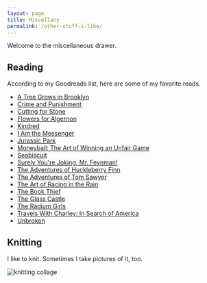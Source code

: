```yaml
---
layout: page
title: Miscellany
permalink: /other-stuff-i-like/
---
```


Welcome to the miscellaneous drawer.

## Reading

According to my Goodreads list, here are some of my favorite reads.

- [A Tree Grows in Brooklyn](https://www.goodreads.com/book/show/14891.A_Tree_Grows_in_Brooklyn)
- [Crime and Punishment](https://www.goodreads.com/book/show/7144.Crime_and_Punishment)
- [Cutting for Stone](https://www.goodreads.com/book/show/8122546-cutting-for-stone)
- [Flowers for Algernon](https://www.goodreads.com/book/show/36576608-flowers-for-algernon)
- [Kindred](https://www.goodreads.com/book/show/60931.Kindred)
- [I Am the Messenger](https://www.goodreads.com/book/show/19057.I_Am_the_Messenger)
- [Jurassic Park](https://www.goodreads.com/book/show/40604658-jurassic-park)
- [Moneyball: The Art of Winning an Unfair Game](https://www.goodreads.com/book/show/1301.Moneyball)
- [Seabiscuit](https://www.goodreads.com/book/show/110737.Seabiscuit)
- [Surely You're Joking, Mr. Feynman!](https://www.goodreads.com/book/show/35167685-surely-you-re-joking-mr-feynman)
- [The Adventures of Huckleberry Finn](https://www.goodreads.com/book/show/2956.The_Adventures_of_Huckleberry_Finn)
- [The Adventures of Tom Sawyer](https://www.goodreads.com/book/show/24583.The_Adventures_of_Tom_Sawyer)
- [The Art of Racing in the Rain](https://www.goodreads.com/book/show/3153910-the-art-of-racing-in-the-rain)
- [The Book Thief](https://www.goodreads.com/book/show/19063.The_Book_Thief)
- [The Glass Castle](https://www.goodreads.com/book/show/7445.The_Glass_Castle)
- [The Radium Girls](https://www.goodreads.com/book/show/31409135-the-radium-girls)
- [Travels With Charley: In Search of America](https://www.goodreads.com/book/show/5306.Travels_with_Charley)
- [Unbroken](https://www.goodreads.com/book/show/8664353-unbroken)

## Knitting

I like to knit. Sometimes I take pictures of it, too.

![knitting collage](../assets/images/knitting.jpg)